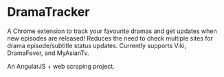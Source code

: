 # DramaTracker
A Chrome extension to track your favourite dramas and get updates when new episodes are released! 
Reduces the need to check multiple sites for drama episode/subtitle status updates.
Currently supports Viki, DramaFever, and MyAsianTv.

An AngularJS + web scraping project.
